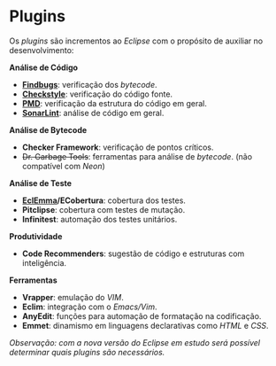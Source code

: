 # Plugins

Os _plugins_ são incrementos ao _Eclipse_ com o propósito de auxiliar no desenvolvimento:

**Análise de Código**

* [**Findbugs**](https://marketplace.eclipse.org/content/findbugs-eclipse-plugin): verificação dos _bytecode_.
* **[Checkstyle](https://marketplace.eclipse.org/content/checkstyle-plug)**: verificação do código fonte.
* [**PMD**](https://marketplace.eclipse.org/content/eclipse-pmd): verificação da estrutura do código em geral.
* **[SonarLint](https://marketplace.eclipse.org/content/sonarlint)**: análise de código em geral.

**Análise de Bytecode**

* **Checker Framework**: verificação de pontos críticos.
* ~~Dr. Garbage Tools~~: ferramentas para análise de _bytecode_. \(não compatível com _Neon_\)

**Análise de Teste**

* [**EclEmma**](https://marketplace.eclipse.org/content/eclemma-java-code-coverage)**\/ECobertura**: cobertura dos testes.
* **Pitclipse**: cobertura com testes de mutação.
* **Infinitest**: automação dos testes unitários.

**Produtividade**

* **Code Recommenders**: sugestão de código e estruturas com inteligência.

**Ferramentas**

* **Vrapper**: emulação do _VIM_.
* **Eclim**: integração com o _Emacs\/Vim_.
* **AnyEdit**: funções para automação de formatação na codificação.
* **Emmet**: dinamismo em linguagens declarativas como _HTML_ e _CSS_.

_Observação: com a nova versão do Eclipse em estudo será possível determinar quais plugins são necessários._

